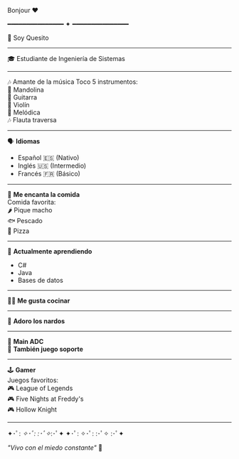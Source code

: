 Bonjour ❤️

━━━━━━━━━━━━━━━ ✦ ━━━━━━━━━━━━━━━

🧀 Soy Quesito 

---

🎓 Estudiante de Ingeniería de Sistemas 

---

🎶 Amante de la música 
Toco 5 instrumentos:  
🎸 Mandolina  
🎸 Guitarra  
🎻 Violín  
🎹 Melódica  
🎶 Flauta traversa  

---

🗣️ **Idiomas**  
- Español 🇪🇸 (Nativo)  
- Inglés 🇺🇸 (Intermedio)  
- Francés 🇫🇷 (Básico)  

---

🍔 **Me encanta la comida**  
Comida favorita:  
🌶️ Pique macho  
🐟 Pescado  
🍕 Pizza  

---

👾 **Actualmente aprendiendo**  
- C#  
- Java  
- Bases de datos  

---

👨‍🍳 **Me gusta cocinar**

---

🌼 **Adoro los nardos**  

---

🏹 **Main ADC**  
🤝 **También juego soporte**

---

🕹️ **Gamer**  
Juegos favoritos:  
🎮 League of Legends  
🎮 Five Nights at Freddy's  
🎮 Hollow Knight  

---

✦･ﾟ: *✧･ﾟ:*  *:･ﾟ✧*:･ﾟ✦ ✦･ﾟ: ✧･ﾟ:  :･ﾟ✧ :･ﾟ✦

_"Vivo con el miedo constante"_ 🌱
